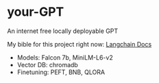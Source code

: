 # your-GPT
An internet free locally deployable GPT

My bible for this project right now: [Langchain Docs](https://api.python.langchain.com/en/latest/api_reference.html#)
- Models: Falcon 7b, MiniLM-L6-v2
- Vector DB: chromadb
- Finetuning: PEFT, BNB, QLORA
